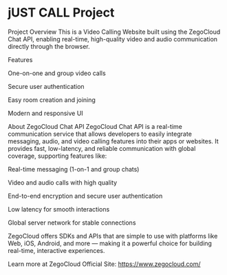 # jUST CALL Project

Project Overview This is a Video Calling Website built using the ZegoCloud Chat API, enabling real-time, high-quality video and audio communication directly through the browser.

Features

One-on-one and group video calls

Secure user authentication

Easy room creation and joining

Modern and responsive UI

About ZegoCloud Chat API ZegoCloud Chat API is a real-time communication service that allows developers to easily integrate messaging, audio, and video calling features into their apps or websites. It provides fast, low-latency, and reliable communication with global coverage, supporting features like:

Real-time messaging (1-on-1 and group chats)

Video and audio calls with high quality

End-to-end encryption and secure user authentication

Low latency for smooth interactions

Global server network for stable connections

ZegoCloud offers SDKs and APIs that are simple to use with platforms like Web, iOS, Android, and more — making it a powerful choice for building real-time, interactive experiences.

Learn more at ZegoCloud Official Site: https://www.zegocloud.com/
